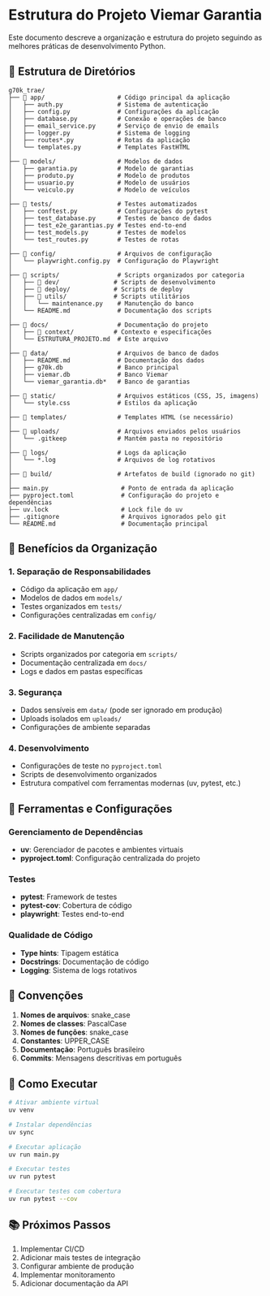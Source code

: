 # Estrutura do Projeto Viemar Garantia

Este documento descreve a organização e estrutura do projeto seguindo as melhores práticas de desenvolvimento Python.

## 📁 Estrutura de Diretórios

```
g70k_trae/
├── 📁 app/                    # Código principal da aplicação
│   ├── auth.py               # Sistema de autenticação
│   ├── config.py             # Configurações da aplicação
│   ├── database.py           # Conexão e operações de banco
│   ├── email_service.py      # Serviço de envio de emails
│   ├── logger.py             # Sistema de logging
│   ├── routes*.py            # Rotas da aplicação
│   └── templates.py          # Templates FastHTML
│
├── 📁 models/                 # Modelos de dados
│   ├── garantia.py           # Modelo de garantias
│   ├── produto.py            # Modelo de produtos
│   ├── usuario.py            # Modelo de usuários
│   └── veiculo.py            # Modelo de veículos
│
├── 📁 tests/                  # Testes automatizados
│   ├── conftest.py           # Configurações do pytest
│   ├── test_database.py      # Testes de banco de dados
│   ├── test_e2e_garantias.py # Testes end-to-end
│   ├── test_models.py        # Testes de modelos
│   └── test_routes.py        # Testes de rotas
│
├── 📁 config/                 # Arquivos de configuração
│   └── playwright.config.py  # Configuração do Playwright
│
├── 📁 scripts/                # Scripts organizados por categoria
│   ├── 📁 dev/               # Scripts de desenvolvimento
│   ├── 📁 deploy/            # Scripts de deploy
│   ├── 📁 utils/             # Scripts utilitários
│   │   └── maintenance.py    # Manutenção do banco
│   └── README.md             # Documentação dos scripts
│
├── 📁 docs/                   # Documentação do projeto
│   ├── 📁 context/           # Contexto e especificações
│   └── ESTRUTURA_PROJETO.md  # Este arquivo
│
├── 📁 data/                   # Arquivos de banco de dados
│   ├── README.md             # Documentação dos dados
│   ├── g70k.db               # Banco principal
│   ├── viemar.db             # Banco Viemar
│   └── viemar_garantia.db*   # Banco de garantias
│
├── 📁 static/                 # Arquivos estáticos (CSS, JS, imagens)
│   └── style.css             # Estilos da aplicação
│
├── 📁 templates/              # Templates HTML (se necessário)
│
├── 📁 uploads/                # Arquivos enviados pelos usuários
│   └── .gitkeep              # Mantém pasta no repositório
│
├── 📁 logs/                   # Logs da aplicação
│   └── *.log                 # Arquivos de log rotativos
│
├── 📁 build/                  # Artefatos de build (ignorado no git)
│
├── main.py                    # Ponto de entrada da aplicação
├── pyproject.toml             # Configuração do projeto e dependências
├── uv.lock                    # Lock file do uv
├── .gitignore                 # Arquivos ignorados pelo git
└── README.md                  # Documentação principal
```

## 🎯 Benefícios da Organização

### 1. **Separação de Responsabilidades**
- Código da aplicação em `app/`
- Modelos de dados em `models/`
- Testes organizados em `tests/`
- Configurações centralizadas em `config/`

### 2. **Facilidade de Manutenção**
- Scripts organizados por categoria em `scripts/`
- Documentação centralizada em `docs/`
- Logs e dados em pastas específicas

### 3. **Segurança**
- Dados sensíveis em `data/` (pode ser ignorado em produção)
- Uploads isolados em `uploads/`
- Configurações de ambiente separadas

### 4. **Desenvolvimento**
- Configurações de teste no `pyproject.toml`
- Scripts de desenvolvimento organizados
- Estrutura compatível com ferramentas modernas (uv, pytest, etc.)

## 🔧 Ferramentas e Configurações

### Gerenciamento de Dependências
- **uv**: Gerenciador de pacotes e ambientes virtuais
- **pyproject.toml**: Configuração centralizada do projeto

### Testes
- **pytest**: Framework de testes
- **pytest-cov**: Cobertura de código
- **playwright**: Testes end-to-end

### Qualidade de Código
- **Type hints**: Tipagem estática
- **Docstrings**: Documentação de código
- **Logging**: Sistema de logs rotativos

## 📝 Convenções

1. **Nomes de arquivos**: snake_case
2. **Nomes de classes**: PascalCase
3. **Nomes de funções**: snake_case
4. **Constantes**: UPPER_CASE
5. **Documentação**: Português brasileiro
6. **Commits**: Mensagens descritivas em português

## 🚀 Como Executar

```bash
# Ativar ambiente virtual
uv venv

# Instalar dependências
uv sync

# Executar aplicação
uv run main.py

# Executar testes
uv run pytest

# Executar testes com cobertura
uv run pytest --cov
```

## 📚 Próximos Passos

1. Implementar CI/CD
2. Adicionar mais testes de integração
3. Configurar ambiente de produção
4. Implementar monitoramento
5. Adicionar documentação da API